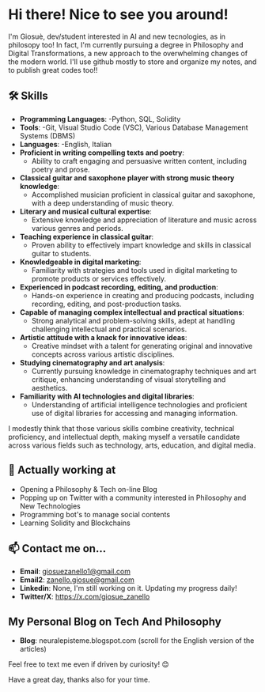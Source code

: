 # Hi there! Nice to see you around!

I'm Giosuè, dev/student interested in AI and new tecnologies, as in philosopy too!
In fact, I'm currently pursuing a degree in Philosophy and Digital Transformations, a new approach to the overwhelming changes of the modern world.
I'll use github mostly to store and organize my notes, and to publish great codes too!!


## 🛠️ Skills

- **Programming Languages**:
  -Python, SQL, Solidity
- **Tools**:
  -Git, Visual Studio Code (VSC), Various Database Management Systems (DBMS)
- **Languages**:
  -English, Italian
- **Proficient in writing compelling texts and poetry**:
  - Ability to craft engaging and persuasive written content, including poetry and prose.
- **Classical guitar and saxophone player with strong music theory knowledge**:
  - Accomplished musician proficient in classical guitar and saxophone, with a deep understanding of music theory.
- **Literary and musical cultural expertise**:
  - Extensive knowledge and appreciation of literature and music across various genres and periods.
- **Teaching experience in classical guitar**:
  - Proven ability to effectively impart knowledge and skills in classical guitar to students.
- **Knowledgeable in digital marketing**:
  - Familiarity with strategies and tools used in digital marketing to promote products or services effectively.
- **Experienced in podcast recording, editing, and production**:
  - Hands-on experience in creating and producing podcasts, including recording, editing, and post-production tasks.
- **Capable of managing complex intellectual and practical situations**:
  - Strong analytical and problem-solving skills, adept at handling challenging intellectual and practical scenarios.
- **Artistic attitude with a knack for innovative ideas**:
  - Creative mindset with a talent for generating original and innovative concepts across various artistic disciplines.
- **Studying cinematography and art analysis**:
  - Currently pursuing knowledge in cinematography techniques and art critique, enhancing understanding of visual storytelling and aesthetics.
- **Familiarity with AI technologies and digital libraries**:
  - Understanding of artificial intelligence technologies and proficient use of digital libraries for accessing and managing information.

I modestly think that those various skills combine creativity, technical proficiency, and intellectual depth, making myself a 
versatile candidate across various fields such as technology, arts, education, and digital media.


## 🌱 Actually working at

- Opening a Philosophy & Tech on-line Blog
- Popping up on Twitter with a community interested in Philosophy and New Technologies
- Programming bot's to manage social contents
- Learning Solidity and Blockchains


## 📫 Contact me on...

- **Email**: giosuezanello1@gmail.com
- **Email2**: zanello.giosue@gmail.com
- **Linkedin**: None, I'm still working on it. Updating my progress daily!
- **Twitter/X**: https://x.com/giosue_zanello

## My Personal Blog on Tech And Philosophy

- **Blog**: neuralepisteme.blogspot.com (scroll for the English version of the articles) 

Feel free to text me even if driven by curiosity! 😊

Have a great day, thanks also for your time.
